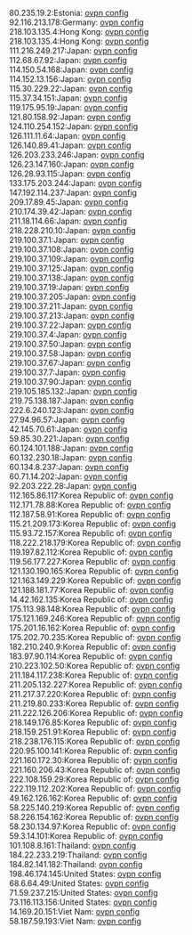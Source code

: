 80.235.19.2:Estonia: [ovpn config](vpn/80_235_19_2.ovpn)  
92.116.213.178:Germany: [ovpn config](vpn/92_116_213_178.ovpn)  
218.103.135.4:Hong Kong: [ovpn config](vpn/218_103_135_4.ovpn)  
218.103.135.4:Hong Kong: [ovpn config](vpn/218_103_135_4.ovpn)  
111.216.249.217:Japan: [ovpn config](vpn/111_216_249_217.ovpn)  
112.68.67.92:Japan: [ovpn config](vpn/112_68_67_92.ovpn)  
114.150.54.168:Japan: [ovpn config](vpn/114_150_54_168.ovpn)  
114.152.13.156:Japan: [ovpn config](vpn/114_152_13_156.ovpn)  
115.30.229.22:Japan: [ovpn config](vpn/115_30_229_22.ovpn)  
115.37.34.151:Japan: [ovpn config](vpn/115_37_34_151.ovpn)  
119.175.95.19:Japan: [ovpn config](vpn/119_175_95_19.ovpn)  
121.80.158.92:Japan: [ovpn config](vpn/121_80_158_92.ovpn)  
124.110.254.152:Japan: [ovpn config](vpn/124_110_254_152.ovpn)  
126.111.11.64:Japan: [ovpn config](vpn/126_111_11_64.ovpn)  
126.140.89.41:Japan: [ovpn config](vpn/126_140_89_41.ovpn)  
126.203.233.246:Japan: [ovpn config](vpn/126_203_233_246.ovpn)  
126.23.147.160:Japan: [ovpn config](vpn/126_23_147_160.ovpn)  
126.28.93.115:Japan: [ovpn config](vpn/126_28_93_115.ovpn)  
133.175.203.244:Japan: [ovpn config](vpn/133_175_203_244.ovpn)  
147.192.114.237:Japan: [ovpn config](vpn/147_192_114_237.ovpn)  
209.17.89.45:Japan: [ovpn config](vpn/209_17_89_45.ovpn)  
210.174.39.42:Japan: [ovpn config](vpn/210_174_39_42.ovpn)  
211.18.114.66:Japan: [ovpn config](vpn/211_18_114_66.ovpn)  
218.228.210.10:Japan: [ovpn config](vpn/218_228_210_10.ovpn)  
219.100.37.1:Japan: [ovpn config](vpn/219_100_37_1.ovpn)  
219.100.37.108:Japan: [ovpn config](vpn/219_100_37_108.ovpn)  
219.100.37.109:Japan: [ovpn config](vpn/219_100_37_109.ovpn)  
219.100.37.125:Japan: [ovpn config](vpn/219_100_37_125.ovpn)  
219.100.37.138:Japan: [ovpn config](vpn/219_100_37_138.ovpn)  
219.100.37.19:Japan: [ovpn config](vpn/219_100_37_19.ovpn)  
219.100.37.205:Japan: [ovpn config](vpn/219_100_37_205.ovpn)  
219.100.37.211:Japan: [ovpn config](vpn/219_100_37_211.ovpn)  
219.100.37.213:Japan: [ovpn config](vpn/219_100_37_213.ovpn)  
219.100.37.22:Japan: [ovpn config](vpn/219_100_37_22.ovpn)  
219.100.37.4:Japan: [ovpn config](vpn/219_100_37_4.ovpn)  
219.100.37.50:Japan: [ovpn config](vpn/219_100_37_50.ovpn)  
219.100.37.58:Japan: [ovpn config](vpn/219_100_37_58.ovpn)  
219.100.37.67:Japan: [ovpn config](vpn/219_100_37_67.ovpn)  
219.100.37.7:Japan: [ovpn config](vpn/219_100_37_7.ovpn)  
219.100.37.90:Japan: [ovpn config](vpn/219_100_37_90.ovpn)  
219.105.185.132:Japan: [ovpn config](vpn/219_105_185_132.ovpn)  
219.75.138.187:Japan: [ovpn config](vpn/219_75_138_187.ovpn)  
222.6.240.123:Japan: [ovpn config](vpn/222_6_240_123.ovpn)  
27.94.96.57:Japan: [ovpn config](vpn/27_94_96_57.ovpn)  
42.145.70.61:Japan: [ovpn config](vpn/42_145_70_61.ovpn)  
59.85.30.221:Japan: [ovpn config](vpn/59_85_30_221.ovpn)  
60.124.101.188:Japan: [ovpn config](vpn/60_124_101_188.ovpn)  
60.132.230.18:Japan: [ovpn config](vpn/60_132_230_18.ovpn)  
60.134.8.237:Japan: [ovpn config](vpn/60_134_8_237.ovpn)  
60.71.14.202:Japan: [ovpn config](vpn/60_71_14_202.ovpn)  
92.203.222.28:Japan: [ovpn config](vpn/92_203_222_28.ovpn)  
112.165.86.117:Korea Republic of: [ovpn config](vpn/112_165_86_117.ovpn)  
112.171.78.88:Korea Republic of: [ovpn config](vpn/112_171_78_88.ovpn)  
112.187.58.91:Korea Republic of: [ovpn config](vpn/112_187_58_91.ovpn)  
115.21.209.173:Korea Republic of: [ovpn config](vpn/115_21_209_173.ovpn)  
115.93.72.157:Korea Republic of: [ovpn config](vpn/115_93_72_157.ovpn)  
118.222.218.179:Korea Republic of: [ovpn config](vpn/118_222_218_179.ovpn)  
119.197.82.112:Korea Republic of: [ovpn config](vpn/119_197_82_112.ovpn)  
119.56.177.227:Korea Republic of: [ovpn config](vpn/119_56_177_227.ovpn)  
121.130.190.165:Korea Republic of: [ovpn config](vpn/121_130_190_165.ovpn)  
121.163.149.229:Korea Republic of: [ovpn config](vpn/121_163_149_229.ovpn)  
121.188.181.77:Korea Republic of: [ovpn config](vpn/121_188_181_77.ovpn)  
14.42.162.135:Korea Republic of: [ovpn config](vpn/14_42_162_135.ovpn)  
175.113.98.148:Korea Republic of: [ovpn config](vpn/175_113_98_148.ovpn)  
175.121.169.246:Korea Republic of: [ovpn config](vpn/175_121_169_246.ovpn)  
175.201.16.162:Korea Republic of: [ovpn config](vpn/175_201_16_162.ovpn)  
175.202.70.235:Korea Republic of: [ovpn config](vpn/175_202_70_235.ovpn)  
182.210.240.9:Korea Republic of: [ovpn config](vpn/182_210_240_9.ovpn)  
183.97.90.114:Korea Republic of: [ovpn config](vpn/183_97_90_114.ovpn)  
210.223.102.50:Korea Republic of: [ovpn config](vpn/210_223_102_50.ovpn)  
211.184.117.238:Korea Republic of: [ovpn config](vpn/211_184_117_238.ovpn)  
211.205.132.227:Korea Republic of: [ovpn config](vpn/211_205_132_227.ovpn)  
211.217.37.220:Korea Republic of: [ovpn config](vpn/211_217_37_220.ovpn)  
211.219.80.233:Korea Republic of: [ovpn config](vpn/211_219_80_233.ovpn)  
211.222.126.206:Korea Republic of: [ovpn config](vpn/211_222_126_206.ovpn)  
218.149.176.85:Korea Republic of: [ovpn config](vpn/218_149_176_85.ovpn)  
218.159.251.91:Korea Republic of: [ovpn config](vpn/218_159_251_91.ovpn)  
218.238.176.115:Korea Republic of: [ovpn config](vpn/218_238_176_115.ovpn)  
220.95.100.141:Korea Republic of: [ovpn config](vpn/220_95_100_141.ovpn)  
221.160.172.30:Korea Republic of: [ovpn config](vpn/221_160_172_30.ovpn)  
221.160.206.43:Korea Republic of: [ovpn config](vpn/221_160_206_43.ovpn)  
222.108.159.29:Korea Republic of: [ovpn config](vpn/222_108_159_29.ovpn)  
222.119.112.202:Korea Republic of: [ovpn config](vpn/222_119_112_202.ovpn)  
49.162.126.162:Korea Republic of: [ovpn config](vpn/49_162_126_162.ovpn)  
58.225.140.219:Korea Republic of: [ovpn config](vpn/58_225_140_219.ovpn)  
58.226.154.162:Korea Republic of: [ovpn config](vpn/58_226_154_162.ovpn)  
58.230.134.97:Korea Republic of: [ovpn config](vpn/58_230_134_97.ovpn)  
59.3.14.101:Korea Republic of: [ovpn config](vpn/59_3_14_101.ovpn)  
101.108.8.161:Thailand: [ovpn config](vpn/101_108_8_161.ovpn)  
184.22.233.219:Thailand: [ovpn config](vpn/184_22_233_219.ovpn)  
184.82.141.182:Thailand: [ovpn config](vpn/184_82_141_182.ovpn)  
198.46.174.145:United States: [ovpn config](vpn/198_46_174_145.ovpn)  
68.6.64.49:United States: [ovpn config](vpn/68_6_64_49.ovpn)  
71.59.237.215:United States: [ovpn config](vpn/71_59_237_215.ovpn)  
73.116.113.156:United States: [ovpn config](vpn/73_116_113_156.ovpn)  
14.169.20.151:Viet Nam: [ovpn config](vpn/14_169_20_151.ovpn)  
58.187.59.193:Viet Nam: [ovpn config](vpn/58_187_59_193.ovpn)  
